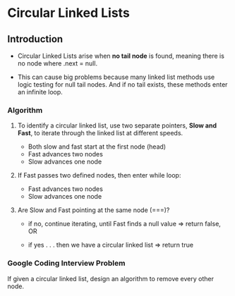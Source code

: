 # Circular Linked Lists

## Introduction

+ Circular Linked Lists arise when __no tail node__ is found, meaning there is no node where .next = null.

+ This can cause big problems because many linked list methods use logic testing for null tail nodes.  And if no tail exists, these methods enter an infinite loop.

### Algorithm

1.  To identify a circular linked list, use two separate pointers, __Slow and Fast__, to iterate through the linked list at different speeds.
    
    + Both slow and fast start at the first node (head)
    + Fast advances two nodes
    + Slow advances one node 
   
2.  If Fast passes two defined nodes, then enter while loop:
    + Fast advances two nodes
    + Slow advances one node

3. Are Slow and Fast pointing at the same node (===)?

    + if no, continue iterating, until Fast finds a null value => return false, OR

    + if yes . . . then we have a circular linked list => return true

### Google Coding Interview Problem

If given a circular linked list, design an algorithm to remove every other node.

